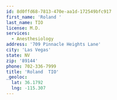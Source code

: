 ```yaml
---
id: 8d0ffd68-7813-470e-aa1d-172549bfc917
first_name: 'Roland '
last_name: TIO
license: M.D.
services:
  - Anesthesiology
address: '709 Pinnacle Heights Lane'
city: 'Las Vegas'
state: NV
zip: '89144'
phone: 702-336-7999
title: 'Roland  TIO'
_geoloc:
  lat: 36.1792
  lng: -115.307
---
```

